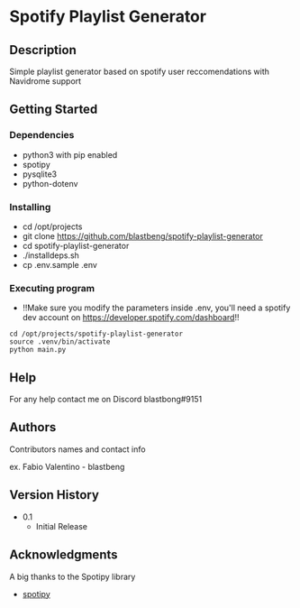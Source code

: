 # Spotify Playlist Generator

## Description

Simple playlist generator based on spotify user reccomendations with Navidrome support

## Getting Started

### Dependencies

* python3 with pip enabled
* spotipy
* pysqlite3
* python-dotenv

### Installing

* cd /opt/projects
* git clone https://github.com/blastbeng/spotify-playlist-generator
* cd spotify-playlist-generator
* ./installdeps.sh
* cp .env.sample .env 

### Executing program



* !!Make sure you modify the parameters inside .env, you'll need a spotify dev account on https://developer.spotify.com/dashboard!!
```
cd /opt/projects/spotify-playlist-generator
source .venv/bin/activate
python main.py
```

## Help

For any help contact me on Discord blastbong#9151

## Authors

Contributors names and contact info

ex. Fabio Valentino - blastbeng  

## Version History

* 0.1
    * Initial Release

## Acknowledgments

A big thanks to the Spotipy library
* [spotipy](https://github.com/spotipy-dev/spotipy)